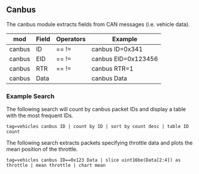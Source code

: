 ## Canbus

The canbus module extracts fields from CAN messages (i.e. vehicle data).

| mod | Field | Operators | Example
|-----|-------|-----------|----------
| canbus | ID | == != | canbus ID=0x341
| canbus | EID | == != | canbus EID=0x123456
| canbus | RTR | == != | canbus RTR=1
| canbus | Data | | canbus Data

### Example Search

The following search will count by canbus packet IDs and display a table with the most frequent IDs.

```
tag=vehicles canbus ID | count by ID | sort by count desc | table ID count
```

The following search extracts packets specifying throttle data and plots the mean position of the throttle.
```
tag=vehicles canbus ID==0x123 Data | slice uint16be(Data[2:4]) as throttle | mean throttle | chart mean
```